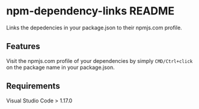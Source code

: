 # npm-dependency-links README

Links the depedencies in your package.json to their npmjs.com profile.

## Features

Visit the npmjs.com profile of your dependencies by simply `CMD/Ctrl+click` on the package name in your package.json.

## Requirements

Visual Studio Code > 1.17.0
